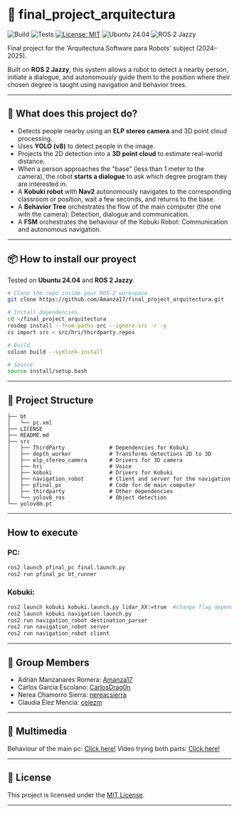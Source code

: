 # 🤖 final_project_arquitectura

![Build](https://github.com/amanza17/final_project_arquitectura/actions/workflows/ci.yml/badge.svg?branch=main)
![Tests](https://github.com/amanza17/final_project_arquitectura/actions/workflows/test.yml/badge.svg?branch=main)
[![License: MIT](https://img.shields.io/badge/License-MIT-purple.svg)](https://opensource.org/licenses/MIT)
![Ubuntu 24.04](https://img.shields.io/badge/OS-Ubuntu%2024.04-orange)
![ROS 2 Jazzy](https://img.shields.io/badge/ROS%202-Jazzy-blue)


Final project for the 'Arquitectura Software para Robots' subject (2024–2025). 

Built on **ROS 2 Jazzy**, this system allows a robot to detect a nearby person, initiate a dialogue, and autonomously guide them to the position where their chosen degree is taught using navigation and behavior trees.

---

## 🧠 What does this project do?

- Detects people nearby using an **ELP stereo camera** and 3D point cloud processing.
- Uses **YOLO (v8)** to detect people in the image.
- Projects the 2D detection into a **3D point cloud** to estimate real-world distance.
- When a person approaches the "base" (less than 1 meter to the camera), the robot **starts a dialogue** to ask which degree program they are interested in.
- A **Kobuki robot** with **Nav2** autonomously navigates to the corresponding classroom or position, wait a few seconds, and returns to the base.
- A **Behavior Tree** orchestrates the flow of the main computer (the one with the camera): Detection, dialogue and communication.
- A **FSM** orchestrates the behaviour of the Kobuki Robot: Communication and autonomous navigation.

---

## 📦 How to install our proyect

Tested on **Ubuntu 24.04** and **ROS 2 Jazzy**.

```bash
# Clone the repo inside your ROS 2 workspace
git clone https://github.com/Amanza17/final_project_arquitectura.git

# Install dependencies
cd ~/final_project_arquitectura
rosdep install --from-paths src --ignore-src -r -y
cs import src < src/hri/thirdparty.repos

# Build
colcon build --symlink-install

# Source
source install/setup.bash
```

---

## 📁 Project Structure

```plaintext
├── bt
│   └── pc.xml
├── LICENSE
├── README.md
├── src
│   ├── ThirdParty              # Dependencies for Kobuki
│   ├── depth_worker            # Transforms detections 2D to 3D
│   ├── elp_stereo_camera       # Drivers for 3D camera
│   ├── hri                     # Voice
│   ├── kobuki                  # Drivers for Kobuki
│   ├── navigation_robot        # Client and server for the navigation
│   ├── pfinal_pc               # Code for de main computer
│   ├── thirdparty              # Other dependencies
│   └── yolov8_ros              # Object detection
└── yolov8m.pt

```

---

## How to execute

### PC:
```bash
ros2 launch pfinal_pc final.launch.py
ros2 run pfinal_pc bt_runner
```

### Kobuki:
```bash
ros2 launch kobuki kobuki.launch.py lidar_XX:=true  #change flag depending on lidar model
ros2 launch kobuki navigation.launch.py
ros2 run navigation_robot destination_parser
ros2 run navigation_robot server
ros2 run navigation_robot client
```

---

## 👥 Group Members

- Adrián Manzanares Romera: [Amanza17](https://github.com/amanza17)
- Carlos García Escolano: [CarlosDrag0n](https://github.com/CarlosDrag0n)
- Nerea Chamorro Sierra: [nereacsierra](https://github.com/nereacsierra)
- Claudia Élez Mencía: [celezm](https://github.com/celezm)

---

## 🎦 Multimedia

Behaviour of the main pc: [Click here!](https://youtu.be/WHoLtzbrBdE)
Video trying both parts: [Click here!](https://youtu.be/DCAXKv_venw)

---

## 📄 License

This project is licensed under the [MIT License](LICENSE).

---

